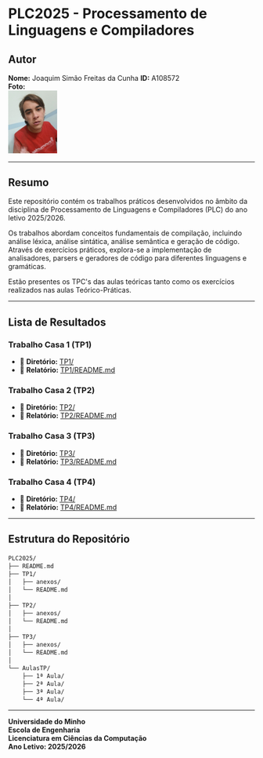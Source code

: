 # PLC2025 - Processamento de Linguagens e Compiladores

## Autor

**Nome:** Joaquim Simão Freitas da Cunha
**ID:** A108572  
**Foto:**  
<img src="autor.jpg" alt="Foto do Autor" width="100">

---

## Resumo

Este repositório contém os trabalhos práticos desenvolvidos no âmbito da disciplina de Processamento de Linguagens e Compiladores (PLC) do ano letivo 2025/2026.

Os trabalhos abordam conceitos fundamentais de compilação, incluindo análise léxica, análise sintática, análise semântica e geração de código. Através de exercícios práticos, explora-se a implementação de analisadores, parsers e geradores de código para diferentes linguagens e gramáticas.

Estão presentes os TPC's das aulas teóricas tanto como os exercícios realizados nas aulas Teórico-Práticas.

---

## Lista de Resultados

### Trabalho Casa 1 (TP1)

- 📁 **Diretório:** [TP1/](./TP1/)
- 📄 **Relatório:** [TP1/README.md](./TP1/README.md)

### Trabalho Casa 2 (TP2)

- 📁 **Diretório:** [TP2/](./TP2/)
- 📄 **Relatório:** [TP2/README.md](./TP2/README.md)

### Trabalho Casa 3 (TP3)

- 📁 **Diretório:** [TP3/](./TP3/)
- 📄 **Relatório:** [TP3/README.md](./TP3/README.md)

### Trabalho Casa 4 (TP4)

- 📁 **Diretório:** [TP4/](./TP4/)
- 📄 **Relatório:** [TP4/README.md](./TP4/README.md)

---

## Estrutura do Repositório

```
PLC2025/
├── README.md
├── TP1/
│   ├── anexos/
│   └── README.md
│
├── TP2/
│   ├── anexos/
│   └── README.md
│
├── TP3/
│   ├── anexos/
│   └── README.md
│
└── AulasTP/
    ├── 1ª Aula/
    ├── 2ª Aula/
    ├── 3ª Aula/
    └── 4ª Aula/
```

---

**Universidade do Minho**  
**Escola de Engenharia**  
**Licenciatura em Ciências da Computação**  
**Ano Letivo: 2025/2026**

